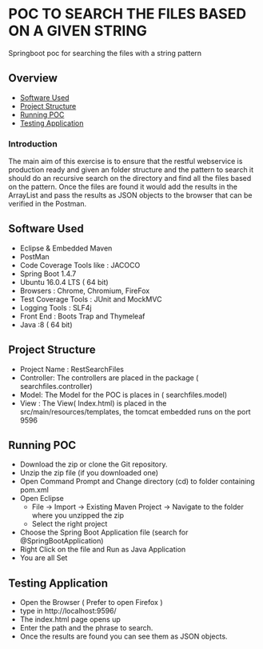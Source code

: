 # POC TO SEARCH THE FILES BASED ON A GIVEN STRING
Springboot poc for searching the files with a string pattern

## Overview

  * [Software Used](#software-used)
  * [Project Structure](#project-structure)
  * [Running POC](#running-poc)
  * [Testing Application](#testing-application)
  

### Introduction

The main aim of this exercise is to ensure that the restful webservice is production ready and given an folder structure and the pattern to search it should do an recursive search on the directory and find all the files based on the pattern.
Once the files are found it would add the results in the ArrayList and pass the results as JSON objects to the browser that can be verified in the Postman.

## Software Used
- Eclipse & Embedded Maven
- PostMan
- Code Coverage Tools like : JACOCO
- Spring Boot 1.4.7
- Ubuntu  16.0.4 LTS ( 64 bit)
- Browsers : Chrome, Chromium, FireFox
- Test Coverage Tools : JUnit and MockMVC
- Logging Tools : SLF4j
- Front End : Boots Trap and Thymeleaf
- Java :8 ( 64 bit)

## Project Structure
- Project Name : RestSearchFiles
- Controller: The controllers are placed in the package ( searchfiles.controller)
- Model: The Model for the POC is places in ( searchfiles.model)
- View : The View( Index.html) is placed in the src/main/resources/templates, the tomcat embedded runs on the port 9596


## Running POC
- Download the zip or clone the Git repository.
- Unzip the zip file (if you downloaded one)
- Open Command Prompt and Change directory (cd) to folder containing pom.xml
- Open Eclipse 
   - File -> Import -> Existing Maven Project -> Navigate to the folder where you unzipped the zip
   - Select the right project
- Choose the Spring Boot Application file (search for @SpringBootApplication)
- Right Click on the file and Run as Java Application
- You are all Set

## Testing Application
- Open the Browser ( Prefer to open Firefox )
- type in http://localhost:9596/
- The index.html page opens up
- Enter the path and the phrase to search.
- Once the results are found you can see them as JSON objects.


